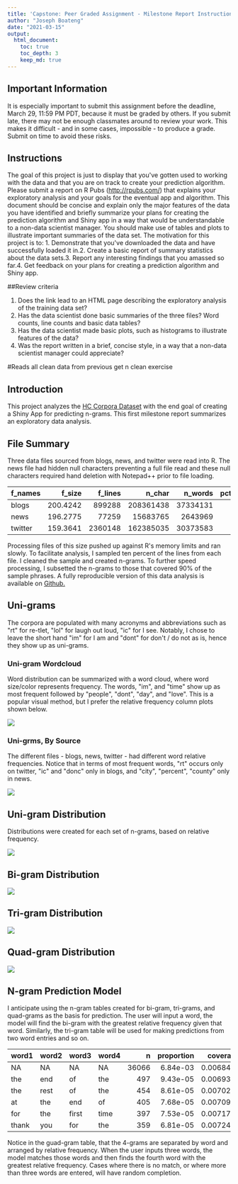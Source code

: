 ```yaml
---
title: 'Capstone: Peer Graded Assignment - Milestone Report Instructions'
author: "Joseph Boateng"
date: "2021-03-15"
output: 
  html_document:
    toc: true
    toc_depth: 3
    keep_md: true
---
```



## Important Information  
It is especially important to submit this assignment before the deadline, March 29, 11:59 PM PDT, because it must be graded by others. If you submit late, there may not be enough classmates around to review your work. This makes it difficult - and in some cases, impossible - to produce a grade. Submit on time to avoid these risks.

## Instructions  
The goal of this project is just to display that you've gotten used to working with the data and that you are on track to create your prediction algorithm. Please submit a report on R Pubs (http://rpubs.com/) that explains your exploratory analysis and your goals for the eventual app and algorithm. This document should be concise and explain only the major features of the data you have identified and briefly summarize your plans for creating the prediction algorithm and Shiny app in a way that would be understandable to a non-data scientist manager. You should make use of tables and plots to illustrate important summaries of the data set. The motivation for this project is to: 1. Demonstrate that you've downloaded the data and have successfully loaded it in.2. Create a basic report of summary statistics about the data sets.3. Report any interesting findings that you amassed so far.4. Get feedback on your plans for creating a prediction algorithm and Shiny app.

##Review criteria
1. Does the link lead to an HTML page describing the exploratory analysis of the training data set?
2. Has the data scientist done basic summaries of the three files? Word counts, line counts and basic data tables?
3. Has the data scientist made basic plots, such as histograms to illustrate features of the data?
4. Was the report written in a brief, concise style, in a way that a non-data scientist manager could appreciate?





#Reads all clean data from previous get n clean exercise



## Introduction   
This project analyzes the [HC Corpora Dataset](https://d396qusza40orc.cloudfront.net/dsscapstone/dataset/Coursera-SwiftKey.zip) with the end goal of creating a Shiny App for predicting n-grams.  This first milestone report summarizes an exploratory data analysis.

## File Summary   
Three data files sourced from blogs, news, and twitter were read into R.  The news file had hidden null characters preventing a full file read and these null characters required hand deletion with Notepad++ prior to file loading. 

|f_names |   f_size| f_lines|    n_char|  n_words| pct_n_char| pct_lines| pct_words|
|:-------|--------:|-------:|---------:|--------:|----------:|---------:|---------:|
|blogs   | 200.4242|  899288| 208361438| 37334131|       0.54|      0.27|      0.53|
|news    | 196.2775|   77259|  15683765|  2643969|       0.04|      0.02|      0.04|
|twitter | 159.3641| 2360148| 162385035| 30373583|       0.42|      0.71|      0.43|
  
Processing files of this size pushed up against R's memory limits and ran slowly. To facilitate analysis, I sampled ten percent of the lines from each file. I cleaned the sample and created n-grams. To further speed processing, I subsetted the n-grams to those that covered 90% of the sample phrases.  A fully reproducible version of this data analysis is available on [Github.](https://github.com/groupejopa/JHU-Data-Science-Capstone-/blob/main/02_Task_Script.md)

## Uni-grams  
The corpora are populated with many acronyms and abbreviations such as "rt" for re-tIet, "lol" for laugh out loud, "ic" for I see. Notably, I chose to leave the short hand "im" for I am and "dont" for don't / do not as is, hence they show up as uni-grams.  

### Uni-gram Wordcloud  
Word distribution can be summarized with a word cloud, where word size/color represents frequency. The words, "im", and "time" show up as most frequent followed by "people", "dont", "day", and "love". This is a popular visual method, but I prefer the relative frequency column plots shown below. 

![](03_Milestone_Report_files/figure-html/unnamed-chunk-1-1.png)<!-- -->

### Uni-grms, By Source  
The different files - blogs, news, twitter - had different word relative frequencies. Notice that in terms of most frequent words, "rt" occurs only on twitter, "ic" and "donc" only in blogs, and "city", "percent", "county" only in news. 

![](03_Milestone_Report_files/figure-html/unnamed-chunk-2-1.png)<!-- -->

## Uni-gram Distribution
Distributions were created for each set of n-grams, based on relative frequency.

![](03_Milestone_Report_files/figure-html/unigrams-1.png)<!-- -->


## Bi-gram Distribution
![](03_Milestone_Report_files/figure-html/bigrams-1.png)<!-- -->

## Tri-gram Distribution
![](03_Milestone_Report_files/figure-html/trigrams-1.png)<!-- -->

## Quad-gram Distribution
![](03_Milestone_Report_files/figure-html/quadgrams-1.png)<!-- -->

## N-gram Prediction Model

I anticipate using the n-gram tables created for bi-gram, tri-grams, and quad-grams as the basis for prediction.  The user will input a word, the model will find the bi-gram with the greatest relative frequency given that word.  Similarly, the tri-gram table will be used for making predictions from two word entries and so on.  


|word1 |word2 |word3 |word4 |     n| proportion|  coverage|
|:-----|:-----|:-----|:-----|-----:|----------:|---------:|
|NA    |NA    |NA    |NA    | 36066|   6.84e-03| 0.0068400|
|the   |end   |of    |the   |   497|   9.43e-05| 0.0069343|
|the   |rest  |of    |the   |   454|   8.61e-05| 0.0070204|
|at    |the   |end   |of    |   405|   7.68e-05| 0.0070972|
|for   |the   |first |time  |   397|   7.53e-05| 0.0071725|
|thank |you   |for   |the   |   359|   6.81e-05| 0.0072406|

Notice in the guad-gram table, that the 4-grams are separated by word and arranged by relative frequency. When the user inputs three words, the model matches those words and then finds the fourth word with the greatest relative frequency.  Cases where there is no match, or where more than three words are entered, will have random completion.

